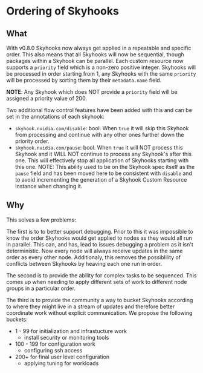 # Ordering of Skyhooks
## What
With v0.8.0 Skyhooks now always get applied in a repeatable and specific order. This also means that all Skyhooks will now be sequential, though packages within a Skyhook can be parallel. Each custom resource now supports a `priority` field which is a non-zero positive integer. Skyhooks will be processed in order starting from 1, any Skyhooks with the same `priority` will be processed by sorting them by their `metadata.name` field.

**NOTE**: Any Skyhook which does NOT provide a `priority` field will be assigned a priority value of 200.

Two additional flow control features have been added with this and can be set in the annotations of each skyhook:
 * `skyhook.nvidia.com/disable`: bool. When `true` it will skip this Skyhook from processing and continue with any other ones further down the priority order.
 * `skyhook.nvidia.com/pause`: bool. When `true` it will NOT process this Skyhook and it WILL NOT continue to process any Skyhook's after this one. This will effectively stop all application of Skyhooks starting with this one. NOTE: This ability used to be on the Skyhook spec itself as the `pause` field and has been moved here to be consistent with `disable` and to avoid incrementing the generation of a Skyhook Custom Resource instance when changing it.

## Why
This solves a few problems:

The first is to to better support debugging. Prior to this it was impossible to know the order Skyhooks would get applied to nodes as they would all run in parallel. This can, and has, lead to issues debugging a problem as it isn't deterministic. Now every node will always receive updates in the same order as every other node. Additionaly, this removes the possiblility of conflicts between Skyhooks by heaving each one run in order.

The second is to provide the ability for complex tasks to be sequenced. This comes up when needing to apply different sets of work to different node groups in a particular order.

The third is to provide the community a way to bucket Skyhooks according to where they might live in a stream of updates and therefore better coordinate work without explicit communication. We propose the following buckets:
 * 1 - 99 for initialization and infrastucture work
    * install security or monitoring tools
 * 100 - 199 for configuration work
    * configuring ssh access
 * 200+ for final user level configuration
    * applying tuning for workloads